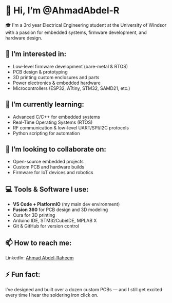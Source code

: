 # 👋 Hi, I’m @AhmadAbdel-R

🎓 I'm a 3rd year Electrical Engineering student at the University of Windsor with a passion for embedded systems, firmware development, and hardware design.

## 👀 I’m interested in:
- Low-level firmware development (bare-metal & RTOS)
- PCB design & prototyping
- 3D printing custom enclosures and parts
- Power electronics & embedded hardware
- Microcontrollers (ESP32, ATtiny, STM32, SAMD21, etc.)

## 🌱 I’m currently learning:
- Advanced C/C++ for embedded systems
- Real-Time Operating Systems (RTOS)
- RF communication & low-level UART/SPI/I2C protocols
- Python scripting for automation

## 💞️ I’m looking to collaborate on:
- Open-source embedded projects
- Custom PCB and hardware builds
- Firmware for IoT devices and robotics

## 💻 Tools & Software I use:
- **VS Code + PlatformIO** (my main dev environment)
- **Fusion 360** for PCB design and 3D modeling
- Cura for 3D printing
- Arduino IDE, STM32CubeIDE, MPLAB X
- Git & GitHub for version control

## 📫 How to reach me:
LinkedIn: [Ahmad Abdel-Raheem](www.linkedin.com/in/ahmad-abdelraheem)


## ⚡ Fun fact:
I’ve designed and built over a dozen custom PCBs — and I still get excited every time I hear the soldering iron click on.

<!---
AhmadAbdel-R/AhmadAbdel-R is a ✨ special ✨ repository because its `README.md` (this file) appears on your GitHub profile.
You can click the Preview link to take a look at your changes.
--->
